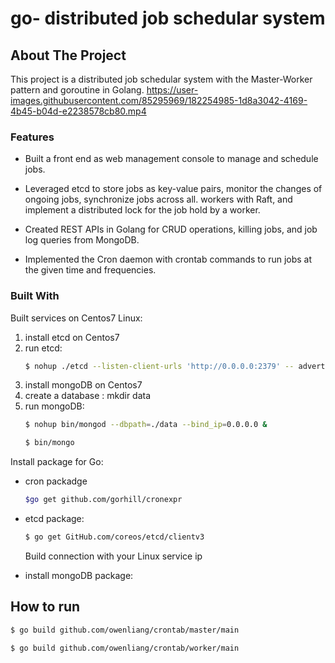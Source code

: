 # go- distributed job schedular system


<!-- ABOUT THE PROJECT -->

## About The Project

This project is a distributed job schedular system with the Master-Worker pattern and goroutine in Golang.
https://user-images.githubusercontent.com/85295969/182254985-1d8a3042-4169-4b45-b04d-e2238578cb80.mp4

### Features
* Built a front end as web management console to manage and schedule jobs.

* Leveraged etcd to store jobs as key-value pairs, monitor the changes of ongoing jobs, synchronize jobs across all.
workers with Raft, and implement a distributed lock for the job hold by a worker.
* Created REST APIs in Golang for CRUD operations, killing jobs, and job log queries from MongoDB.
* Implemented the Cron daemon with crontab commands to run jobs at the given time and frequencies.


### Built With

Built services on Centos7 Linux:

1. install etcd on Centos7
2. run etcd: 
   ```sh
   $ nohup ./etcd --listen-client-urls 'http://0.0.0.0:2379' -- advertise-client-urls 'http://0.0.0.0:2379' &
   ```
4. install mongoDB on Centos7
5. create a database : mkdir data
6. run mongoDB: 
   ```sh
   $ nohup bin/mongod --dbpath=./data --bind_ip=0.0.0.0 &
   ```
   ```sh
   $ bin/mongo
   ```

Install package for Go:
* cron packadge
  ```sh
  $go get github.com/gorhill/cronexpr
  ```
  

* etcd package:
  ```sh
  $ go get GitHub.com/coreos/etcd/clientv3
  ```
  Build connection with your Linux service ip

* install mongoDB package:


<!-- GETTING STARTED -->
## How to run
```sh
$ go build github.com/owenliang/crontab/master/main
```
```sh
$ go build github.com/owenliang/crontab/worker/main
```

